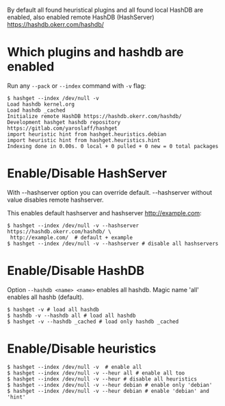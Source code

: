 By default all found heuristical plugins and all found local HashDB are enabled, also enabled remote HashDB (HashServer) https://hashdb.okerr.com/hashdb/

# Which plugins and hashdb are enabled
Run any `--pack` or `--index` command with `-v` flag:
```shell
$ hashget --index /dev/null -v       
Load hashdb kernel.org
Load hashdb _cached
Initialize remote HashDB https://hashdb.okerr.com/hashdb/
Development hashget hashdb repository
https://gitlab.com/yaroslaff/hashget
import heuristic hint from hashget.heuristics.debian
import heuristic hint from hashget.heuristics.hint
Indexing done in 0.00s. 0 local + 0 pulled + 0 new = 0 total packages
```

# Enable/Disable HashServer
With --hashserver option you can override default. --hashserver without value disables remote hashserver.

This enables default hashserver and hashserver http://example.com:
```shell
$ hashget --index /dev/null -v --hashserver https://hashdb.okerr.com/hashdb/ \
 http://example.com/  # default + example
$ hashget --index /dev/null -v --hashserver # disable all hashservers                                                     
```

# Enable/Disable HashDB
Option `--hashdb <name> <name>` enables all hashdb. Magic name 'all' enables all hashb (default).
```shell
$ hashget -v # load all hashdb
$ hashdb -v --hashdb all # load all hashdb
$ hashget -v --hashdb _cached # load only hashdb _cached
```

# Enable/Disable heuristics
```shell
$ hashget --index /dev/null -v  # enable all 
$ hashget --index /dev/null -v --heur all # enable all too
$ hashget --index /dev/null -v --heur # disable all heuristics
$ hashget --index /dev/null -v --heur debian # enable only 'debian'
$ hashget --index /dev/null -v --heur debian # enable 'debian' and 'hint'
```
